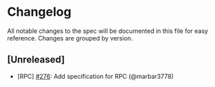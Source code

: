 # Changelog

All notable changes to the spec will be documented in this file for easy reference. Changes are grouped by version.

## [Unreleased]

- [RPC] [#276](https://github.com/tendermint/spec/pull/276): Add specification for RPC (@marbar3778)
